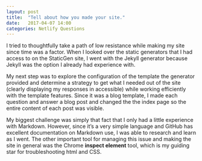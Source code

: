 ```yaml
---
layout: post
title:  "Tell about how you made your site."
date:   2017-04-07 14:00
categories: Netlify Questions
---
```

I tried to thoughtfully take a path of low resistance while making my site since time was a factor. When I looked over the static generators that I had access to on the StaticGen site, I went with the Jekyll generator because Jekyll was the option I already had experience with.    

My next step was to explore the configuration of the template the generator provided and determine a strategy to get what I needed out of the site (clearly displaying my responses in accessible) while working efficiently with the template features. Since it was a blog template, I made each question and answer a blog post and changed the the index page so the entire content of each post was visible.

My biggest challenge was simply that fact that I only had a little experience with Markdown. However, since it’s a very simple language and GitHub has excellent documentation on Markdown use, I was able to research and learn as I went. The other important tool for managing this issue and making the site in general was the Chrome **inspect element** tool, which is my guiding star for troubleshooting html and CSS. 

